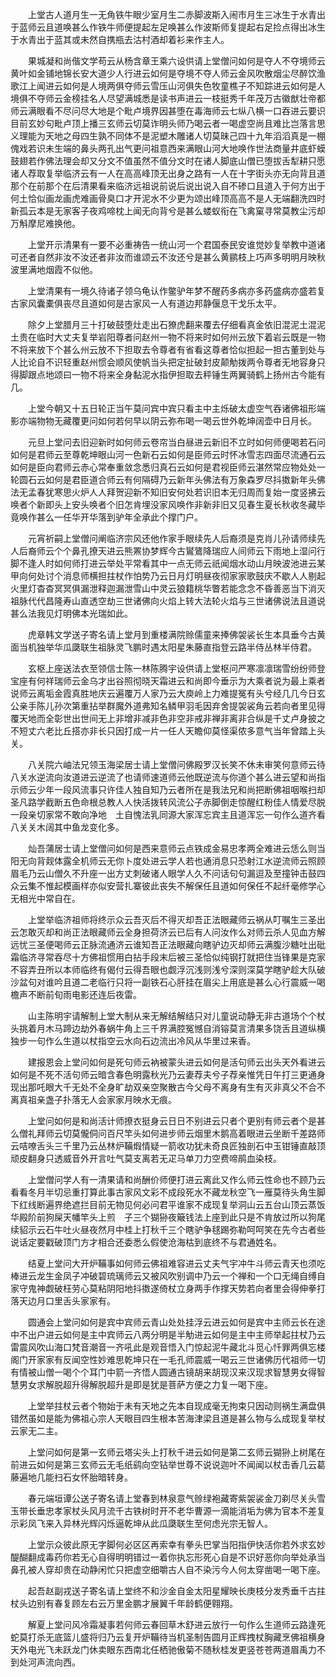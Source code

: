 <!-- { "loadSidebar": true } -->
　　上堂古人道月生一无角铁牛眼少室月生二赤脚波斯入闹市月生三冰生于水青出于蓝师云且道唤甚么作铁牛师便提起左足唤甚么作波斯师复提起右足捡点得出冰生于水青出于蓝其或未然自携瓶去沽村酒却着衫来作主人。

　　果城凝和尚偕文学苟云从杨含章王乘六设供请上堂僧问如何是夺人不夺境师云黄叶如金铺地锦长安大道少人行进云如何是夺境不夺人师云金风吹散烟尘尽醉饮渔歌江上闻进云如何是人境两俱夺师云雪压山河俱失色牧童樵子不知踪进云如何是人境俱不夺师云金榜挂名人尽望满城悉是读书声进云一枝挺秀千年茂万古徽猷壮帝都师云满眼看不尽问尽大地是个毗卢境界因甚堕在毒海师云七纵八横一口吞进云要识目前玄妙句毗卢顶上播三玄师云切莫诈明头师乃喝云者一喝虚空尚且难比岂落言思义理能为天地之母四生孰不同体不是泥塑木雕诸人切莫昧己四十九年滔滔真是一棚傀戏若识未生端的鼻头两孔出气更问祖意西来满眼山河大地唤作世法商量井底虾蟆鼓翅若作佛法理会却又分文不值虽然不值分文时在诸人脚底山僧已堕拔舌犁耕只愿诸人荐取复举临济云有一人在高高峰顶无出身之路有一人在十字街头亦无向背且道那个在前那个在后清果看来临济远祖说前说后说出说入自不碜口且道入于何方出于何土恰似画龙画虎难画骨臭口才开泥水不少更为颂出峰顶高高不是人无端翻洗四时新孤云本是无家客子夜鸡啼枕上闻无向背兮是甚么蝼蚁衔在飞禽窠寻常莫教尘污却万斛摩尼难换他。

　　上堂开示清果有一要不必重祷告一统山河一个君国泰民安谁觉妙复举教中道诸可还者自然非汝不汝还者非汝而谁颂云不汝还兮是甚么黄鹂枝上巧声多明明月映秋波里满地烟霞不似他。

　　上堂清果有一境久待诸子领乌龟认作鳖驴年梦不醒药多病亦多药盛病亦盛若复古家风囊橐俱丧尽且道如何是古家风一人有道边邦静偃息干戈乐太平。

　　除夕上堂腊月三十打破鼓堕灶走出石獠虎翻来覆去仔细看真金依旧混泥土混泥土贵在临时大丈夫复举岩阳尊者问赵州一物不将来时如何州云放下着岩云既是一物不将来放下个甚么州云放不下担取去令尊者有省看这尊者恰似担起一担古董到处与人比论自不识轻重赵州惯会顺风使帆当头把定扯破封皮颠觔拨两令尊者无地容身只得脚跟点地颂曰一物不将来全身黏泥水指伊担取去秤锤生两翼骑鹤上扬州古今能有几。

　　上堂今朝又十五日轮正当午莫问宾中宾只看主中主烁破太虚空气吞诸佛祖形端影亦端物物无藏覆更问如何若何早以阴云弥布喝一喝云世外乾坤阔壶中日月长。

　　元旦上堂问去旧迎新时如何师云卷帘当白昼进云新旧不立时如何师便喝若石问如何是君师云至尊乾坤眼山河一色新石云如何是臣师云时怀冰雪志四面尽流通石云如何是臣向君师云赤心常奉重敛念悉归真石云如何是君视臣师云湛然常应物处处一轮圆石云如何是君臣道合师云有何隔碍乃云新年头佛法有万象森罗尽抖擞新年头佛法无孟春犹寒思火炉人人拜贺迎新不知旧安何处若识旧本无归周而复始一度竖拂云唤者个新即头上安头唤者个旧怎肯埋没家风唤作非新非旧又见春生夏长秋收冬藏毕竟唤作甚么一任华开华落到驴年全承此个撑门户。

　　元宵祈嗣上堂僧问阐临济宗风还他作家手眼续先人后裔须是克肖儿孙请师续先人后裔师云个个鼻孔撩天进云熊罴协梦辉今古鸑鷟降瑞应人间师云下雨地上湿问行脚不逢人时如何师打进云举处平常看其中一点无师云祇闻烟水动山月映波池进云某甲向何处讨个消息师横担拄杖作怕势乃云日月灯明昼夜彻家家歌鼓庆不歇人人剔起火里灯杳杳冥冥俱漏泄释迦漏泄雪山中灵云狼籍桃华瞥若能念念不昏善恶当下消灭祖脉代代昌隆寿山直透空劫三世诸佛向火焰上转大法轮火焰与三世诸佛说法且道说甚么法我见灯明佛本光瑞如此。

　　虎章韩文学送子寄名请上堂月到重楼满院赊儒童来捧佛袈裟长生本具垂今古黄面当机独举华瓜瓞联生祖脉灵飞鹏时遇太阳星朱藤直指登云路半侍丛林半侍君。

　　玄枢上座送法衣至领信士陈一林陈腾宇设供请上堂枢问严寒凛凛瑞雪纷纷师登宝座有何祥瑞师云金乌才出谷照彻晓天霜进云和尚即今垂示为大乘者说为最上乘者说师云离垢金霞真胜地庆云遍覆万人家乃云大庾岭上力难提冤有头兮经几几今日玄公亲手陈儿孙次第重拈举群魔外道弗知名鳞甲羽毛因弃舍提袈裟角云若向者里见得覆天地而全彰世出世间无上非增非减非色非空非戒非禅非离非合纵是千丈卢身披之不短丈六老比丘搭亦非长只因打成一片一任人天瞻仰莫怪渠侬多意气当年曾踏上头关。

　　八关院六岫法兄领玉海梁居士请上堂僧问佛殿罗汉长笑不休未审笑何意师云待八关水逆流向汝道进云逆流了也请师速道师云他既逆流与你道个甚么进云望和尚指示师云少年一段风流事只许佳人独自知乃云者所在是我法兄和尚把断佛祖咽喉扫却圣凡路学截断五色命根总教人人快活拨转风流公子赤脚倒走惊醒红粉佳人情爱尽脱一段亲切家常不敢向净地　土自愧法乳同源大家浑忘宾主且道浑忘一句作么道齐看八关关木阔其中鱼龙变化多。

　　灿吾蒲居士请上堂僧问如何是西来意师云点铁成金易忠孝两全难进云恁么则当阳无向背觌体露全机师云无你卜度处进云学人若也通消息只恐射江水逆流师云照顾眉毛乃云山僧久不升座一出方丈刺破诸人眼学人久不问话句句漏逗及至撞钟击鼓四众云集不惟起模画样亦似安营扎寨彼此丧失不解保任且道如何保任不起纤毫修学心无相光中常自在。

　　上堂举临济祖师将终示众云吾灭后不得灭却吾正法眼藏师云祸从叮嘱生三圣出云怎敢灭却和尚正法眼藏师云全身担荷济云已后有人问汝作么对师云杀人见血方解远忧三圣便喝师云正脉流通济云谁知吾正法眼藏向瞎驴边灭却师云满腹沙糖吐出砒霜临济寻常吞尽十方佛祖惯用白拈手段末后被三圣恰似纯钢打就把住当锋果是克家不容弄丑所以本师临终有偈付云得吾眼也觑浮沉浅则浅兮深则深莫学瞎驴趁大队破沙盆句对谁吟且道二老临行只将一副铁石心肝挂在眉尖上用底是甚么心行震威一喝檐声不断前旬雨电影还连后夜雷。

　　山主陈明宇请解制上堂大制从来无解结解结只对儿童说动静无非古道场个个杖头挑着月木马蹄边劫外春蜗牛角上三千界满腔冤憾自消镕莫言清果多饶舌且道纵横独步一句作么生道以杖指空云水向石边流出冷风从华里过来香。

　　建报恩会上堂问如何是死句师云衲被蒙头进云如何是活句师云出头天外看进云如何是不死不活句师云暗含春色明露秋光乃云妻荐夫兮子荐亲惟凭日午打三更通身现出那吒眼大千无处不全身旷劫双亲空聚散古今父母不离身有生有灭非真父不合不离真祖亲盏子扑落无人会家家月映水无痕。

　　上堂问如何是和尚活计师撩衣挺身云日日不别进云只者个更别有师云者个是甚么僧礼拜师云切莫儱侗问百尺竿头如何进步师云烟里木鹅高着眼进云坐断千差路师云咭嘹舌头三千里乃云丛林炉鞴煆情疑一箭收功犹未奇良匠独剖石中玉钳锤直敲顶顽皮翻身只透威音外开言吐气莫支离若无疋马单刀力空费啼鹃血染枝。

　　上堂僧问学人有一清果请和尚酬价师便打进云离此又作么师云性命也不顾乃云看看冬月半切忌重打算此事古家风文彩不成段死水不藏龙秋空飞一雁莫待头角生脚下红线断遍界绝遮拦目前无物见何必问君平谁家不成现复举洞山云五台山顶云蒸饭华殿阶前狗屎天幡竿头上煎　子三个猢狲夜簸钱法上座到此只是不肯放过所以狗尾续貂示云石牛吐火昼夜然月中桂上打秋千三个瞎驴争毬踢弥勒呵呵笑在先今古者些说话定要戳破顶门方才相合还委悉么假使沧海枯到底终不与君通姓名。

　　结夏上堂问大开炉鞴事如何师云佛祖难容进云丈夫气宇冲牛斗师云青天也须吃棒进云龙生金凤子冲破碧琉璃师云又被风吹别调中乃云一个禅和一个口无绳自缚自家守鬼神觑破枉劳心莫粘阴阳地抖擞遂倚杖立身两手作撑天势若向者里会得伸拳打落天边月口里舌头家家有。

　　圆通会上堂问如何是宾中宾师云青山处处挂浮云进云如何是宾中主师云长在途中不出户进云如何是主中宾师云八两分明是半觔进云如何是主中主师举起拄杖乃云雷震风吹山海口梵音潮音一齐吼此是观音悟入门惊起泥牛藏北斗觅心忏罪两俱忘楼阁门开家家有反闻空性妙难思乾坤只在一毛孔师震威一喝云三世诸佛历代祖师一切有情被山僧一喝个个耳门中箭一齐悟人圆通古镜胡来胡现汉来汉现求智慧男女得智慧男女求解脱超升得解脱超升是即是犹是菩萨方便之力复一喝下座。

　　上堂举拄杖云者个物始于未有天地之先本自现成毫无拘束只因动则祸生满盘俱错然虽如是能为佛祖心宗人天眼目四生根本苦海津梁且道是甚么物与么成现复举杖云家无二主。

　　上堂问如何是第一玄师云塔尖头上打秋千进云如何是第二玄师云猢狲上树尾在前进云如何是第三玄师云无毛纸鹞向空钻举世尊不说说迦叶不闻闻以杖击香几云葛藤遍地几能扫石女怀胎暗转身。

　　春元端垣谭公送子寄名请上堂春到林泉意气赊绿袍藏寄紫袈裟金刀剃尽关头雪玉带长垂忠孝家杖头风月流千古铁树时开不老华曹源一滴能消垢为佛为官本不差复示彩凤飞来入异林光辉闪烁逼乾坤从此瓜瓞联生至何虑光宗无智人。

　　上堂示众彼此原无字脚何必区区再索幸有拳头巴掌当阳指伊快活你若外求玄妙醍醐翻成毒药你若无心自得明明错过一着你执忘形死心自是不识好恶你向举处承当鼻孔被人穿却贵在动静闲忙只把虚空细嚼古人自不染污今人何太穿凿喝一喝下座。

　　起吾赵副戎送子寄名请上堂终不和沙金自金太阳星耀映长庚枝分发秀垂千古拄杖头边别有春复顾左右云万里金鹏才展翼千年龄鹤便翱翔。

　　解夏上堂问风冷霜凝事若何师云春回草木舒进云放行一句作么生道师云路逢死蛇莫打杀无底篮儿盛将归乃云复开炉鞴待当机圣制告圆月正辉拽杖胸藏烹佛祖横身天外电光飞未跃龙门休卖眼东西南北任栖驰傲菊不随秋桂发更竖苍苍两道眉禹力不到处河声流向西。

